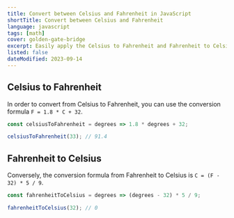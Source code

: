 ```yaml
---
title: Convert between Celsius and Fahrenheit in JavaScript
shortTitle: Convert between Celsius and Fahrenheit
language: javascript
tags: [math]
cover: golden-gate-bridge
excerpt: Easily apply the Celsius to Fahrenheit and Fahrenheit to Celsius formulas.
listed: false
dateModified: 2023-09-14
---
```


## Celsius to Fahrenheit

In order to convert from Celsius to Fahrenheit, you can use the conversion formula `F = 1.8 * C + 32`.

```js
const celsiusToFahrenheit = degrees => 1.8 * degrees + 32;

celsiusToFahrenheit(33); // 91.4
```

## Fahrenheit to Celsius

Conversely, the conversion formula from Fahrenheit to Celsius is `C = (F - 32) * 5 / 9`.

```js
const fahrenheitToCelsius = degrees => (degrees - 32) * 5 / 9;

fahrenheitToCelsius(32); // 0
```
